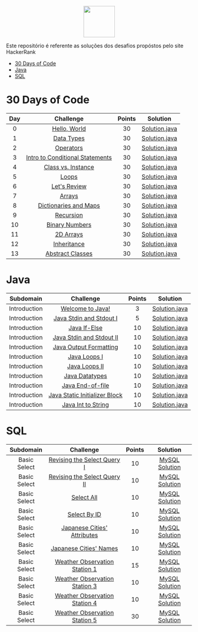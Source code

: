 <p align="center">
    <a href="https://www.hackerrank.com/carlos_er7">
        <img height=85 src="https://d3keuzeb2crhkn.cloudfront.net/hackerrank/assets/styleguide/logo_wordmark-f5c5eb61ab0a154c3ed9eda24d0b9e31.svg">
    </a>
</p>
<p>Este repositório é referente as soluções dos desafios propóstos pelo site HackerRank</p>

* [30 Days of Code](#30-days-of-code)
* [Java](#java)
* [SQL](#sql)


# 30 Days of Code

| Day |                                                Challenge                                                | Points |                                                                                   Solution                                                                                  |
|:---:|:-------------------------------------------------------------------------------------------------------:|:------:|:---------------------------------------------------------------------------------------------------------------------------------------------------------------------------:|
|  0  | [Hello, World](https://www.hackerrank.com/challenges/30-hello-world)                                    |   30   | [Solution.java](https://github.com/CarlosEReis/HackerRank/blob/master/30%20Days%20of%20Code/Day%2000%20-%20Hello%2C%20World/Solution.java)                                  |
|  1  | [Data Types](https://www.hackerrank.com/challenges/30-data-types)                                       |   30   | [Solution.java](https://github.com/CarlosEReis/HackerRank/blob/master/30%20Days%20of%20Code/Day%2001%20-%20Data%20Types/Solution.java)                                      |
|  2  | [Operators](https://www.hackerrank.com/challenges/30-operators)                                         |   30   | [Solution.java](https://github.com/CarlosEReis/HackerRank/blob/master/30%20Days%20of%20Code/Day%2002%20-%20Operators/Solution.java)                                         |
|  3  | [Intro to Conditional Statements](https://www.hackerrank.com/challenges/30-conditional-statements)      |   30   | [Solution.java](https://github.com/CarlosEReis/HackerRank/blob/master/30%20Days%20of%20Code/Day%2003%20-%20Intro%20to%20Conditional%20Statements/Solution.java)             |
|  4  | [Class vs. Instance](https://www.hackerrank.com/challenges/30-class-vs-instance)                        |   30   | [Solution.java](https://github.com/CarlosEReis/HackerRank/blob/master/30%20Days%20of%20Code/Day%2004%20-%20Class%20vs.%20Instance/Person.java)                              |
|  5  | [Loops](https://www.hackerrank.com/challenges/30-loops)                                                 |   30   | [Solution.java](https://github.com/CarlosEReis/HackerRank/blob/master/30%20Days%20of%20Code/Day%2005%20-%20Loops/Solution.java)                                             |
|  6  | [Let's Review](https://www.hackerrank.com/challenges/30-review-loop)                                    |   30   | [Solution.java](https://github.com/CarlosEReis/HackerRank/blob/master/30%20Days%20of%20Code/Day%2006%20-%20Let's%20Review/Solution.java)                                    |
|  7  | [Arrays](https://www.hackerrank.com/challenges/30-arrays)                                               |   30   | [Solution.java](https://github.com/CarlosEReis/HackerRank/blob/master/30%20Days%20of%20Code/Day%2007%20-%20Arrays/Solution.java)                                            |
|  8  | [Dictionaries and Maps](https://www.hackerrank.com/challenges/30-dictionaries-and-maps)                 |   30   | [Solution.java](https://github.com/CarlosEReis/HackerRank/blob/master/30%20Days%20of%20Code/Day%2008%20-%20Dictionaries%20and%20Maps/Solution.java)                         |
|  9  | [Recursion](https://www.hackerrank.com/challenges/30-recursion)                                         |   30   | [Solution.java](https://github.com/CarlosEReis/HackerRank/blob/master/30%20Days%20of%20Code/Day%2009%20-%20Recursion/Solution.java)                                         |
|  10 | [Binary Numbers](https://www.hackerrank.com/challenges/30-binary-numbers)                               |   30   | [Solution.java](https://github.com/CarlosEReis/HackerRank/blob/master/30%20Days%20of%20Code/Day%2010%20-%20Binary%20Numbers/Solution.java)                                  |
|  11 | [2D Arrays](https://www.hackerrank.com/challenges/30-2d-arrays)                                         |   30   | [Solution.java](https://github.com/CarlosEReis/HackerRank/blob/master/30%20Days%20of%20Code/Day%2011%20-%202D%20Arrays/Solution.java)                                       |
|  12 | [Inheritance](https://www.hackerrank.com/challenges/30-inheritance)                                     |   30   | [Solution.java](https://github.com/CarlosEReis/HackerRank/blob/master/30%20Days%20of%20Code/Day%2012%20-%20Inheritance/Solution.java)                                       |
|  13 | [Abstract Classes](https://www.hackerrank.com/challenges/30-abstract-classes)                           |   30   | [Solution.java](https://github.com/CarlosEReis/HackerRank/blob/master/30%20Days%20of%20Code/Day%2013%20-%20Abstract%20Classes/Solution.java)                                |




# Java

|          Subdomain          |                                                         Challenge                                                        | Points |                                                                                         Solution                                                                                        |
|:---------------------------:|:------------------------------------------------------------------------------------------------------------------------:|:------:|:---------------------------------------------------------------------------------------------------------------------------------------------------------------------------------------:|
|         Introduction        | [Welcome to Java!](https://www.hackerrank.com/challenges/welcome-to-java)                                                |    3   | [Solution.java](https://github.com/CarlosEReis/HackerRank/blob/master/Java/Introduction/01%20-%20Welcome%20to%20Java!/Solution.java)                                                    |
|         Introduction        | [Java Stdin and Stdout I](https://www.hackerrank.com/challenges/java-stdin-and-stdout-1)                                 |    5   | [Solution.java](https://github.com/CarlosEReis/HackerRank/blob/master/Java/Introduction/02%20-%20Java%20Stdin%20and%20Stdout%20I/Solution.java)                                         |
|         Introduction        | [Java If-Else](https://www.hackerrank.com/challenges/java-if-else)                                                       |   10   | [Solution.java](https://github.com/CarlosEReis/HackerRank/blob/master/Java/Introduction/03%20-%20Java%20If-Else/Solution.java)                                                          |
|         Introduction        | [Java Stdin and Stdout II](https://www.hackerrank.com/challenges/java-stdin-stdout)                                      |   10   | [Solution.java](https://github.com/CarlosEReis/HackerRank/blob/master/Java/Introduction/04%20-%20Java%20Stdin%20and%20Stdout%20II/Solution.java)                                        |
|         Introduction        | [Java Output Formatting](https://www.hackerrank.com/challenges/java-output-formatting)                                   |   10   | [Solution.java](https://github.com/CarlosEReis/HackerRank/blob/master/Java/Introduction/05%20-%20Java%20Output%20Formatting/Solution.java)                                              |
|         Introduction        | [Java Loops I](https://www.hackerrank.com/challenges/java-loops-i)                                                       |   10   | [Solution.java](https://github.com/CarlosEReis/HackerRank/blob/master/Java/Introduction/06%20-%20Java%20Loops%20I/Solution.java)                                                        |
|         Introduction        | [Java Loops II](https://www.hackerrank.com/challenges/java-loops)                                                        |   10   | [Solution.java](https://github.com/CarlosEReis/HackerRank/blob/master/Java/Introduction/07%20-%20Java%20Loops%20II/Solution.java)                                                       |
|         Introduction        | [Java Datatypes](https://www.hackerrank.com/challenges/java-datatypes)                                                   |   10   | [Solution.java](https://github.com/CarlosEReis/HackerRank/tree/master/Java/Introduction/08%20-%20Java%20Datatypes)                                                                      |
|         Introduction        | [Java End-of-file](https://www.hackerrank.com/challenges/java-end-of-file)                                               |   10   | [Solution.java](https://github.com/CarlosEReis/HackerRank/blob/master/Java/Introduction/09%20-%20Java%20End-of-file/Solution.java)                                                      |
|         Introduction        | [Java Static Initializer Block](https://www.hackerrank.com/challenges/java-static-initializer-block)                     |   10   | [Solution.java](https://github.com/CarlosEReis/HackerRank/blob/master/Java/Introduction/10%20-%20Java%20Static%20Initializer%20Block/Solution.java)                                     |
|         Introduction        | [Java Int to String](https://www.hackerrank.com/challenges/java-int-to-string)                                           |   10   | [Solution.java](https://github.com/CarlosEReis/HackerRank/blob/master/Java/Introduction/11%20-%20Java%20Int%20to%20String/Solution.java)                                                |



# SQL

|      Subdomain      |                                                           Challenge                                                          | Points |                                                                           Solution                                                                          |
|:-------------------:|:----------------------------------------------------------------------------------------------------------------------------:|:------:|:-----------------------------------------------------------------------------------------------------------------------------------------------------------:|
|     Basic Select    | [Revising the Select Query I](https://www.hackerrank.com/challenges/revising-the-select-query)                               |   10   | [MySQL Solution](https://github.com/CarlosEReis/HackerRank/blob/master/SQL/Basic%20Select/01%20-%20Revising%20the%20Select%20Query%20I.sql)                 |
|     Basic Select    | [Revising the Select Query II](https://www.hackerrank.com/challenges/revising-the-select-query-2)                            |   10   | [MySQL Solution](https://github.com/CarlosEReis/HackerRank/blob/master/SQL/Basic%20Select/02%20-%20Revising%20the%20Select%20Query%20II.sql)                |
|     Basic Select    | [Select All](https://www.hackerrank.com/challenges/select-all-sql)                                                           |   10   | [MySQL Solution](https://github.com/CarlosEReis/HackerRank/blob/master/SQL/Basic%20Select/03%20-%20Select%20All.sql)                                        |
|     Basic Select    | [Select By ID](https://www.hackerrank.com/challenges/select-by-id)                                                           |   10   | [MySQL Solution](https://github.com/CarlosEReis/HackerRank/blob/master/SQL/Basic%20Select/04%20-%20Select%20By%20ID%20.sql)                                 |
|     Basic Select    | [Japanese Cities' Attributes](https://www.hackerrank.com/challenges/japanese-cities-attributes)                              |   10   | [MySQL Solution](https://github.com/CarlosEReis/HackerRank/blob/master/SQL/Basic%20Select/05%20-%20Japanese%20Cities'%20Attributes.sql)                     |
|     Basic Select    | [Japanese Cities' Names](https://www.hackerrank.com/challenges/japanese-cities-name)                                         |   10   | [MySQL Solution](https://github.com/CarlosEReis/HackerRank/blob/master/SQL/Basic%20Select/06%20-%20Japanese%20Cities'%20Names.sql)                          |
|     Basic Select    | [Weather Observation Station 1](https://www.hackerrank.com/challenges/weather-observation-station-1)                         |   15   | [MySQL Solution](https://github.com/CarlosEReis/HackerRank/blob/master/SQL/Basic%20Select/07%20-%20Weather%20Observation%20Station%201.sql)                 |
|     Basic Select    | [Weather Observation Station 3](https://www.hackerrank.com/challenges/weather-observation-station-3)                         |   10   | [MySQL Solution](https://github.com/CarlosEReis/HackerRank/blob/master/SQL/Basic%20Select/08%20-%20Weather%20Observation%20Station%203.sql)                 |
|     Basic Select    | [Weather Observation Station 4](https://www.hackerrank.com/challenges/weather-observation-station-4)                         |   10   | [MySQL Solution](https://github.com/CarlosEReis/HackerRank/blob/master/SQL/Basic%20Select/09%20-%20Weather%20Observation%20Station%204.sql)                 |
|     Basic Select    | [Weather Observation Station 5](https://www.hackerrank.com/challenges/weather-observation-station-5)                         |   30   | [MySQL Solution](https://github.com/CarlosEReis/HackerRank/blob/master/SQL/Basic%20Select/10%20-%20Weather%20Observation%20Station%205.sql)                 |
